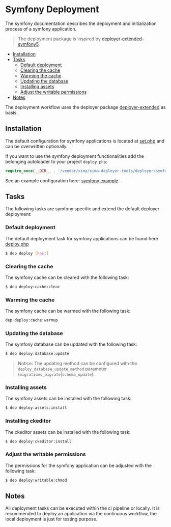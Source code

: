 # Symfony Deployment

The symfony documentation describes the deployment and initialization process of a symfony application.

> The deployment package is inspired by [deployer-extended-symfony5](https://github.com/sourcebroker/deployer-extended-symfony5).

* [Installation](#installation)
* [Tasks](#tasks)
  + [Default deployment](#default-deployment)
  + [Clearing the cache](#clearing-the-cache)
  + [Warming the cache](#warming-the-cache)
  + [Updating the database](#updating-the-database)
  + [Installing assets](#installing-assets)
  + [Adjust the writable permissions](#adjust-the-writable-permissions)
* [Notes](#notes)


The deployment workflow uses the deployer package [deployer-extended](https://github.com/sourcebroker/deployer-extended) as basis. 

## Installation

The default configuration for symfony applications is located at [set.php](../deployer/symfony/config/set.php) and can be overwritten optionally.

If you want to use the symfony deployment functionalities add the belonging autoloader to your project `deploy.php`:

```php
require_once(__DIR__ . '/vendor/xima/xima-deployer-tools/deployer/symfony/autoload.php');
```

See an example configuration here: [symfony example](../deployer/symfony/example/).

## Tasks

The following tasks are symfony specific and extend the default deployer deployment:

### Default deployment

The default deployment task for symfony applications can be found here  [deploy.php](../deployer/symfony/task/deploy.php)

```bash
$ dep deploy [host]
```

### Clearing the cache

The symfony cache can be cleared with the following task:

```bash
$ dep deploy:cache:clear
```

### Warming the cache

The symfony cache can be warmed with the following task:

```bash
dep deploy:cache:warmup
```

### Updating the database

The symfony database can be updated with the following task:

```bash
$ dep deploy:database:update
```

> Notice: The updating method can be configured with the `deploy_database_update_method` parameter (`migrations_migrate`|`schema_update`).

### Installing assets

The symfony assets can be installed with the following task:

```bash
$ dep deploy:assets:install
```

### Installing ckeditor

The ckeditor assets can be installed with the following task:

```bash
$ dep deploy:ckeditor:install
```

### Adjust the writable permissions

The permissions for the symfony application can be adjusted with the following task:

```bash
$ dep deploy:writable:chmod
```

## Notes

All deployment tasks can be executed within the ci pipeline or locally. It is recommended to deploy an application via the continuous workflow, the local deployment is just for testing purpose. 
